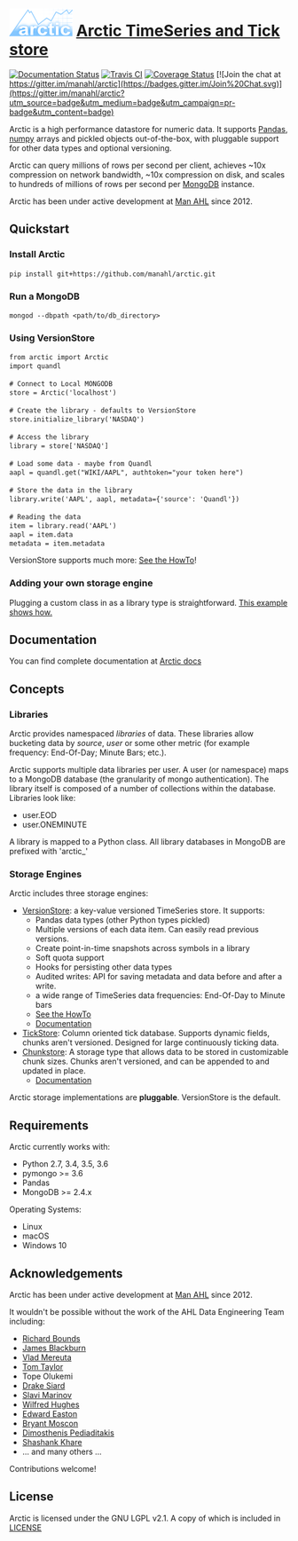 # [![arctic](logo/arctic_50.png)](https://github.com/manahl/arctic) [Arctic TimeSeries and Tick store](https://github.com/manahl/arctic)


[![Documentation Status](https://readthedocs.org/projects/arctic/badge/?version=latest)](https://arctic.readthedocs.io/en/latest/?badge=latest)
[![Travis CI](https://travis-ci.org/man-group/arctic.svg?branch=master)](https://travis-ci.org/man-group/arctic)
[![Coverage Status](https://coveralls.io/repos/github/manahl/arctic/badge.svg?branch=master)](https://coveralls.io/github/manahl/arctic?branch=master)
[![Join the chat at https://gitter.im/manahl/arctic](https://badges.gitter.im/Join%20Chat.svg)](https://gitter.im/manahl/arctic?utm_source=badge&utm_medium=badge&utm_campaign=pr-badge&utm_content=badge)

Arctic is a high performance datastore for numeric data. It supports [Pandas](http://pandas.pydata.org/),
[numpy](http://www.numpy.org/) arrays and pickled objects out-of-the-box, with pluggable support for
other data types and optional versioning.

Arctic can query millions of rows per second per client, achieves ~10x compression on network bandwidth,
~10x compression on disk, and scales to hundreds of millions of rows per second per
[MongoDB](https://www.mongodb.org/) instance.

Arctic has been under active development at [Man AHL](http://www.ahl.com/) since 2012.

## Quickstart

### Install Arctic

```
pip install git+https://github.com/manahl/arctic.git
```

### Run a MongoDB

```
mongod --dbpath <path/to/db_directory>
```

### Using VersionStore

```
from arctic import Arctic
import quandl

# Connect to Local MONGODB
store = Arctic('localhost')

# Create the library - defaults to VersionStore
store.initialize_library('NASDAQ')

# Access the library
library = store['NASDAQ']

# Load some data - maybe from Quandl
aapl = quandl.get("WIKI/AAPL", authtoken="your token here")

# Store the data in the library
library.write('AAPL', aapl, metadata={'source': 'Quandl'})

# Reading the data
item = library.read('AAPL')
aapl = item.data
metadata = item.metadata
```

VersionStore supports much more: [See the HowTo](howtos/how_to_use_arctic.py)!


### Adding your own storage engine

Plugging a custom class in as a library type is straightforward. [This example
shows how.](howtos/how_to_custom_arctic_library.py)

## Documentation

You can find complete documentation at [Arctic docs](https://arctic.readthedocs.io/en/latest/)

## Concepts

### Libraries

Arctic provides namespaced *libraries* of data.  These libraries allow
bucketing data by *source*, *user* or some other metric (for example frequency:
End-Of-Day; Minute Bars; etc.).

Arctic supports multiple data libraries per user.  A user (or namespace)
maps to a MongoDB database (the granularity of mongo authentication).  The library
itself is composed of a number of collections within the database. Libraries look like:

  * user.EOD
  * user.ONEMINUTE

A library is mapped to a Python class.  All library databases in MongoDB are prefixed with 'arctic_'

### Storage Engines

Arctic includes three storage engines:

  * [VersionStore](arctic/store/version_store.py): a key-value versioned TimeSeries store. It supports:
      * Pandas data types (other Python types pickled)
      * Multiple versions of each data item. Can easily read previous versions.
      * Create point-in-time snapshots across symbols in a library
      * Soft quota support
      * Hooks for persisting other data types
      * Audited writes: API for saving metadata and data before and after a write.
      * a wide range of TimeSeries data frequencies: End-Of-Day to Minute bars
      * [See the HowTo](howtos/how_to_use_arctic.py)
      * [Documentation](docs/versionstore.md)
  * [TickStore](arctic/tickstore/tickstore.py): Column oriented tick database.  Supports
    dynamic fields, chunks aren't versioned. Designed for large continuously ticking data.
  * [Chunkstore](https://github.com/manahl/arctic/wiki/Chunkstore): A storage type that allows data to be stored in customizable chunk sizes. Chunks
    aren't versioned, and can be appended to and updated in place. 
    * [Documentation](docs/chunkstore.md)

Arctic storage implementations are **pluggable**.  VersionStore is the default.


## Requirements

Arctic currently works with:

 * Python 2.7, 3.4, 3.5, 3.6
 * pymongo >= 3.6
 * Pandas
 * MongoDB >= 2.4.x


Operating Systems:
 * Linux
 * macOS
 * Windows 10

## Acknowledgements

Arctic has been under active development at [Man AHL](http://www.ahl.com/) since 2012.

It wouldn't be possible without the work of the AHL Data Engineering Team including:

 * [Richard Bounds](https://github.com/richardbounds)
 * [James Blackburn](https://github.com/jamesblackburn)
 * [Vlad Mereuta](https://github.com/vmereuta)
 * [Tom Taylor](https://github.com/TomTaylorLondon)
 * Tope Olukemi
 * [Drake Siard](https://github.com/drakesiard)
 * [Slavi Marinov](https://github.com/slavi)
 * [Wilfred Hughes](https://github.com/wilfred)
 * [Edward Easton](https://github.com/eeaston)
 * [Bryant Moscon](https://github.com/bmoscon)
 * [Dimosthenis Pediaditakis](https://github.com/dimosped)
 * [Shashank Khare](https://github.com/shashank88)
 * ... and many others ...

Contributions welcome!

## License

Arctic is licensed under the GNU LGPL v2.1.  A copy of which is included in [LICENSE](LICENSE)

